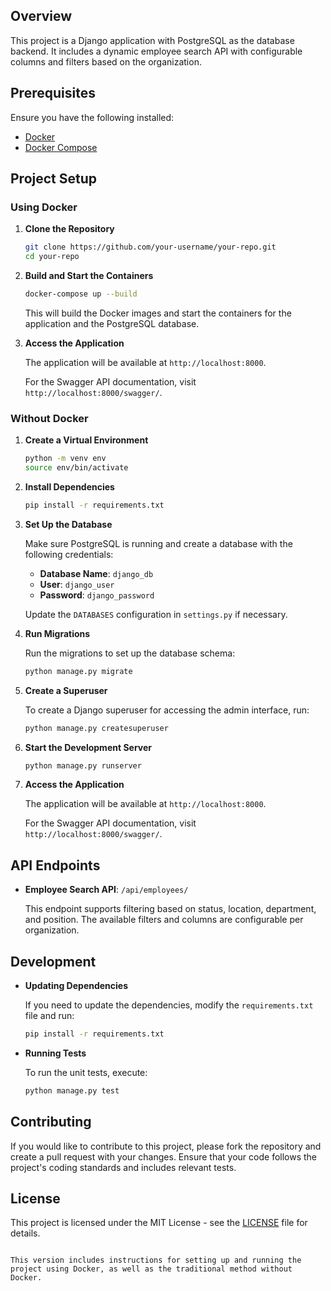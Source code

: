 ## Overview

This project is a Django application with PostgreSQL as the database backend. It includes a dynamic employee search API with configurable columns and filters based on the organization.

## Prerequisites

Ensure you have the following installed:
- [Docker](https://docs.docker.com/get-docker/)
- [Docker Compose](https://docs.docker.com/compose/install/)

## Project Setup

### Using Docker

1. **Clone the Repository**

   ```bash
   git clone https://github.com/your-username/your-repo.git
   cd your-repo
   ```

2. **Build and Start the Containers**

   ```bash
   docker-compose up --build
   ```

   This will build the Docker images and start the containers for the application and the PostgreSQL database.

3. **Access the Application**

   The application will be available at `http://localhost:8000`.

   For the Swagger API documentation, visit `http://localhost:8000/swagger/`.

### Without Docker

1. **Create a Virtual Environment**

   ```bash
   python -m venv env
   source env/bin/activate
   ```

2. **Install Dependencies**

   ```bash
   pip install -r requirements.txt
   ```

3. **Set Up the Database**

   Make sure PostgreSQL is running and create a database with the following credentials:

   - **Database Name**: `django_db`
   - **User**: `django_user`
   - **Password**: `django_password`

   Update the `DATABASES` configuration in `settings.py` if necessary.

4. **Run Migrations**

   Run the migrations to set up the database schema:

   ```bash
   python manage.py migrate
   ```

5. **Create a Superuser**

   To create a Django superuser for accessing the admin interface, run:

   ```bash
   python manage.py createsuperuser
   ```

6. **Start the Development Server**

   ```bash
   python manage.py runserver
   ```

7. **Access the Application**

   The application will be available at `http://localhost:8000`.

   For the Swagger API documentation, visit `http://localhost:8000/swagger/`.

## API Endpoints

- **Employee Search API**: `/api/employees/`

  This endpoint supports filtering based on status, location, department, and position. The available filters and columns are configurable per organization.

## Development

- **Updating Dependencies**

  If you need to update the dependencies, modify the `requirements.txt` file and run:

  ```bash
  pip install -r requirements.txt
  ```

- **Running Tests**

  To run the unit tests, execute:

  ```bash
  python manage.py test
  ```

## Contributing

If you would like to contribute to this project, please fork the repository and create a pull request with your changes. Ensure that your code follows the project's coding standards and includes relevant tests.

## License

This project is licensed under the MIT License - see the [LICENSE](LICENSE) file for details.
```

This version includes instructions for setting up and running the project using Docker, as well as the traditional method without Docker.
